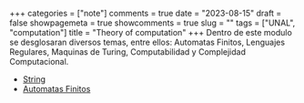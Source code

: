 +++
categories = ["note"]
comments = true
date = "2023-08-15"
draft = false
showpagemeta = true
showcomments = true
slug = ""
tags = ["UNAL", "computation"]
title = "Theory of computation"
+++
Dentro de este modulo se desglosaran diversos temas, entre ellos: Automatas Finitos, Lenguajes Regulares, Maquinas de Turing, Computabilidad y Complejidad Computacional.

- [String](../../sub_blog/theorycomputation/string/)
- [Automatas Finitos](../../sub_blog/theorycomputation/automatafinito/)